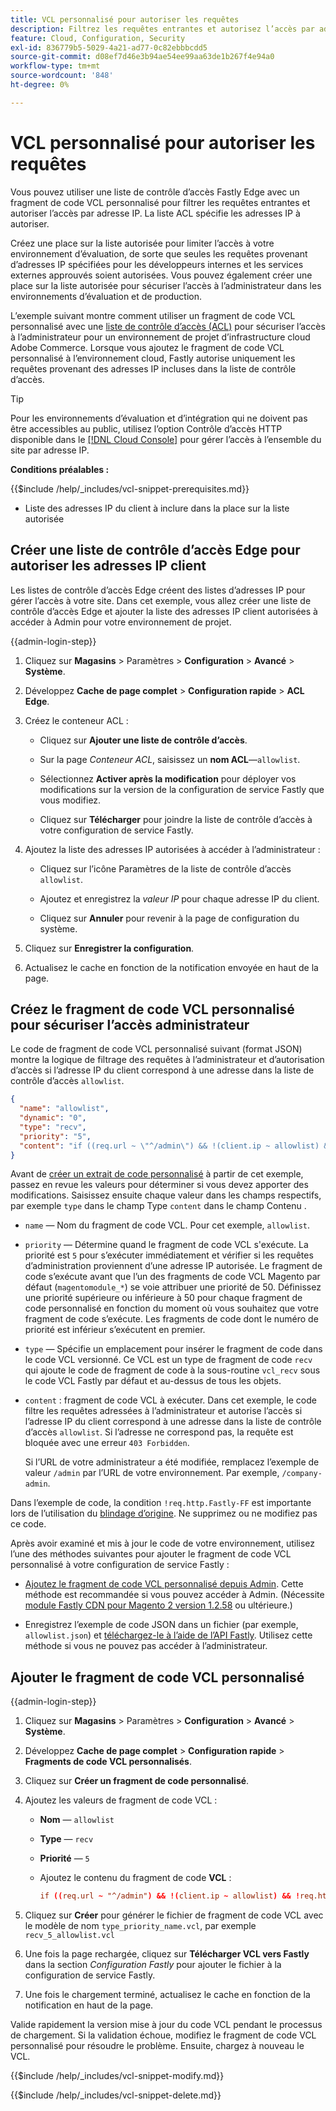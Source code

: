 ```yaml
---
title: VCL personnalisé pour autoriser les requêtes
description: Filtrez les requêtes entrantes et autorisez l’accès par adresse IP pour les sites Adobe Commerce à l’aide d’une liste de contrôle d’accès Fastly Edge et d’un fragment de code VCL personnalisé.
feature: Cloud, Configuration, Security
exl-id: 836779b5-5029-4a21-ad77-0c82ebbbcdd5
source-git-commit: d08ef7d46e3b94ae54ee99aa63de1b267f4e94a0
workflow-type: tm+mt
source-wordcount: '848'
ht-degree: 0%

---
```


# VCL personnalisé pour autoriser les requêtes

Vous pouvez utiliser une liste de contrôle d’accès Fastly Edge avec un fragment de code VCL personnalisé pour filtrer les requêtes entrantes et autoriser l’accès par adresse IP. La liste ACL spécifie les adresses IP à autoriser.

Créez une place sur la liste autorisée pour limiter l’accès à votre environnement d’évaluation, de sorte que seules les requêtes provenant d’adresses IP spécifiées pour les développeurs internes et les services externes approuvés soient autorisées. Vous pouvez également créer une place sur la liste autorisée pour sécuriser l’accès à l’administrateur dans les environnements d’évaluation et de production.

L’exemple suivant montre comment utiliser un fragment de code VCL personnalisé avec une [liste de contrôle d’accès (ACL)](https://docs.fastly.com/guides/access-control-lists/about-acls) pour sécuriser l’accès à l’administrateur pour un environnement de projet d’infrastructure cloud Adobe Commerce. Lorsque vous ajoutez le fragment de code VCL personnalisé à l’environnement cloud, Fastly autorise uniquement les requêtes provenant des adresses IP incluses dans la liste de contrôle d’accès.

>[!TIP]
>
>Pour les environnements d’évaluation et d’intégration qui ne doivent pas être accessibles au public, utilisez l’option Contrôle d’accès HTTP disponible dans le [[!DNL Cloud Console]](../project/overview.md#access-the-project-web-interface) pour gérer l’accès à l’ensemble du site par adresse IP.

**Conditions préalables :**


{{$include /help/_includes/vcl-snippet-prerequisites.md}}

- Liste des adresses IP du client à inclure dans la place sur la liste autorisée

## Créer une liste de contrôle d’accès Edge pour autoriser les adresses IP client

Les listes de contrôle d’accès Edge créent des listes d’adresses IP pour gérer l’accès à votre site. Dans cet exemple, vous allez créer une liste de contrôle d’accès Edge et ajouter la liste des adresses IP client autorisées à accéder à Admin pour votre environnement de projet.

{{admin-login-step}}

1. Cliquez sur **Magasins** > Paramètres > **Configuration** > **Avancé** > **Système**.

1. Développez **Cache de page complet** > **Configuration rapide** > **ACL Edge**.

1. Créez le conteneur ACL :

   - Cliquez sur **Ajouter une liste de contrôle d’accès**.

   - Sur la page *Conteneur ACL*, saisissez un **nom ACL**—`allowlist`.

   - Sélectionnez **Activer après la modification** pour déployer vos modifications sur la version de la configuration de service Fastly que vous modifiez.

   - Cliquez sur **Télécharger** pour joindre la liste de contrôle d’accès à votre configuration de service Fastly.

1. Ajoutez la liste des adresses IP autorisées à accéder à l’administrateur :

   - Cliquez sur l’icône Paramètres de la liste de contrôle d’accès `allowlist`.

   - Ajoutez et enregistrez la *valeur IP* pour chaque adresse IP du client.

   - Cliquez sur **Annuler** pour revenir à la page de configuration du système.

1. Cliquez sur **Enregistrer la configuration**.

1. Actualisez le cache en fonction de la notification envoyée en haut de la page.

## Créez le fragment de code VCL personnalisé pour sécuriser l’accès administrateur

Le code de fragment de code VCL personnalisé suivant (format JSON) montre la logique de filtrage des requêtes à l’administrateur et d’autorisation d’accès si l’adresse IP du client correspond à une adresse dans la liste de contrôle d’accès `allowlist`.

```json
{
  "name": "allowlist",
  "dynamic": "0",
  "type": "recv",
  "priority": "5",
  "content": "if ((req.url ~ \"^/admin\") && !(client.ip ~ allowlist) && !req.http.Fastly-FF) { error 403 \"Forbidden\"; }"
}
```

Avant de [créer un extrait de code personnalisé](https://experienceleague.adobe.com/docs/commerce-on-cloud/user-guide/cdn/custom-vcl-snippets/fastly-vcl-allowlist.html#add-the-custom-vcl-snippet) à partir de cet exemple, passez en revue les valeurs pour déterminer si vous devez apporter des modifications. Saisissez ensuite chaque valeur dans les champs respectifs, par exemple `type` dans le champ Type `content` dans le champ Contenu .

- `name` — Nom du fragment de code VCL. Pour cet exemple, `allowlist`.

- `priority` — Détermine quand le fragment de code VCL s&#39;exécute. La priorité est `5` pour s’exécuter immédiatement et vérifier si les requêtes d’administration proviennent d’une adresse IP autorisée. Le fragment de code s’exécute avant que l’un des fragments de code VCL Magento par défaut (`magentomodule_*`) se voie attribuer une priorité de 50. Définissez une priorité supérieure ou inférieure à 50 pour chaque fragment de code personnalisé en fonction du moment où vous souhaitez que votre fragment de code s’exécute. Les fragments de code dont le numéro de priorité est inférieur s’exécutent en premier.

- `type` — Spécifie un emplacement pour insérer le fragment de code dans le code VCL versionné. Ce VCL est un type de fragment de code `recv` qui ajoute le code de fragment de code à la sous-routine `vcl_recv` sous le code VCL Fastly par défaut et au-dessus de tous les objets.

- `content` : fragment de code VCL à exécuter. Dans cet exemple, le code filtre les requêtes adressées à l’administrateur et autorise l’accès si l’adresse IP du client correspond à une adresse dans la liste de contrôle d’accès `allowlist`. Si l’adresse ne correspond pas, la requête est bloquée avec une erreur `403 Forbidden`.

  Si l’URL de votre administrateur a été modifiée, remplacez l’exemple de valeur `/admin` par l’URL de votre environnement. Par exemple, `/company-admin`.

Dans l’exemple de code, la condition `!req.http.Fastly-FF` est importante lors de l’utilisation du [blindage d’origine](fastly-custom-cache-configuration.md#configure-back-ends-and-origin-shielding). Ne supprimez ou ne modifiez pas ce code.

Après avoir examiné et mis à jour le code de votre environnement, utilisez l’une des méthodes suivantes pour ajouter le fragment de code VCL personnalisé à votre configuration de service Fastly :

- [Ajoutez le fragment de code VCL personnalisé depuis Admin](#add-the-custom-vcl-snippet). Cette méthode est recommandée si vous pouvez accéder à Admin. (Nécessite [module Fastly CDN pour Magento 2 version 1.2.58](fastly-configuration.md#upgrade) ou ultérieure.)

- Enregistrez l’exemple de code JSON dans un fichier (par exemple, `allowlist.json`) et [téléchargez-le à l’aide de l’API Fastly](fastly-vcl-custom-snippets.md#manage-custom-vcl-snippets-using-the-api). Utilisez cette méthode si vous ne pouvez pas accéder à l’administrateur.

## Ajouter le fragment de code VCL personnalisé

{{admin-login-step}}

1. Cliquez sur **Magasins** > Paramètres > **Configuration** > **Avancé** > **Système**.

1. Développez **Cache de page complet** > **Configuration rapide** > **Fragments de code VCL personnalisés**.

1. Cliquez sur **Créer un fragment de code personnalisé**.

1. Ajoutez les valeurs de fragment de code VCL :

   - **Nom** — `allowlist`

   - **Type** — `recv`

   - **Priorité** — `5`

   - Ajoutez le contenu du fragment de code **VCL** :

     ```conf
     if ((req.url ~ "^/admin") && !(client.ip ~ allowlist) && !req.http.Fastly-FF) { error 403 "Forbidden";}
     ```

1. Cliquez sur **Créer** pour générer le fichier de fragment de code VCL avec le modèle de nom `type_priority_name.vcl`, par exemple `recv_5_allowlist.vcl`

1. Une fois la page rechargée, cliquez sur **Télécharger VCL vers Fastly** dans la section *Configuration Fastly* pour ajouter le fichier à la configuration de service Fastly.

1. Une fois le chargement terminé, actualisez le cache en fonction de la notification en haut de la page.

Valide rapidement la version mise à jour du code VCL pendant le processus de chargement. Si la validation échoue, modifiez le fragment de code VCL personnalisé pour résoudre le problème. Ensuite, chargez à nouveau le VCL.

{{$include /help/_includes/vcl-snippet-modify.md}}

{{$include /help/_includes/vcl-snippet-delete.md}}

<!-- Last updated from includes: 2025-01-27 17:16:28 -->
